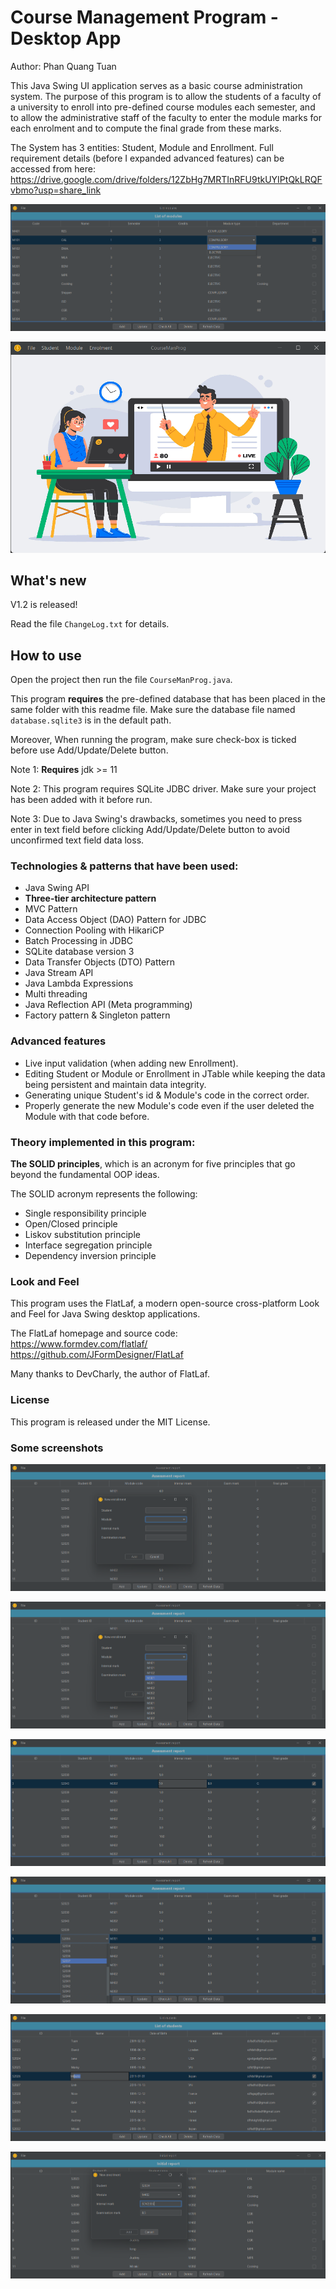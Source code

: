 # Course Management Program - Desktop App

Author: Phan Quang Tuan

This Java Swing UI application serves as a basic course administration system. The purpose of this program is to allow
the students of a faculty of a university to enroll into pre-defined course modules each semester, and to allow the
administrative staff of the faculty to enter the module marks for each enrolment and to compute the final grade from
these marks.

The System has 3 entities: Student, Module and Enrollment. Full requirement details (before I expanded advanced
features) can be accessed from here:
https://drive.google.com/drive/folders/12ZbHg7MRTInRFU9tkUYIPtQkLRQFvbmo?usp=share_link

![img.png](readme_img/2.png)

![img.png](readme_img/1.png)

## What's new
V1.2 is released!

Read the file `ChangeLog.txt` for details.

## How to use

Open the project then run the file `CourseManProg.java`.

This program <strong>requires</strong> the pre-defined database that has been placed in the same folder with this readme
file. Make sure the database file named `database.sqlite3` is in the default path.

Moreover, When running the program, make sure check-box is ticked before use Add/Update/Delete button.

Note 1: <strong>Requires</strong> jdk >= 11

Note 2: This program requires SQLite JDBC driver. Make sure your project has been added with it before run. 

Note 3: Due to Java Swing's drawbacks, sometimes you need to press enter in text field before clicking Add/Update/Delete
button to avoid unconfirmed text field data loss.

### Technologies & patterns that have been used:

- Java Swing API
- <strong>Three-tier architecture pattern</strong>
- MVC Pattern
- Data Access Object (DAO) Pattern for JDBC
- Connection Pooling with HikariCP
- Batch Processing in JDBC
- SQLite database version 3
- Data Transfer Objects (DTO) Pattern
- Java Stream API
- Java Lambda Expressions
- Multi threading
- Java Reflection API (Meta programming)
- Factory pattern & Singleton pattern

### Advanced features

- Live input validation (when adding new Enrollment).
- Editing Student or Module or Enrollment in JTable while keeping the data being persistent and maintain data integrity.
- Generating unique Student's id & Module's code in the correct order.
- Properly generate the new Module's code even if the user deleted the Module with that code before.

### Theory implemented in this program:

<strong>The SOLID principles</strong>, which is an acronym for five principles that go beyond the fundamental OOP ideas.

The SOLID acronym represents the following:

- Single responsibility principle
- Open/Closed principle
- Liskov substitution principle
- Interface segregation principle
- Dependency inversion principle

### Look and Feel

This program uses the FlatLaf, a modern open-source cross-platform Look and Feel for Java Swing desktop applications.

The FlatLaf homepage and source code: <br/>
https://www.formdev.com/flatlaf/ <br/>
https://github.com/JFormDesigner/FlatLaf

Many thanks to DevCharly, the author of FlatLaf.

### License

This program is released under the MIT License.

### Some screenshots

![img.png](readme_img/3.png)

![img.png](readme_img/4.png)

![img.png](readme_img/5.png)

![img.png](readme_img/6.png)

![img.png](readme_img/7.png)

![img.png](readme_img/8.png)

